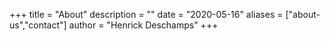 +++
title = "About"
description = ""
date = "2020-05-16"
aliases = ["about-us","contact"]
author = "Henrick Deschamps"
+++

